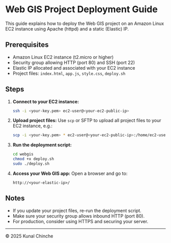 # Web GIS Project Deployment Guide

This guide explains how to deploy the Web GIS project on an Amazon Linux EC2 instance using Apache (httpd) and a static (Elastic) IP.

## Prerequisites

- Amazon Linux EC2 instance (t2.micro or higher)
- Security group allowing HTTP (port 80) and SSH (port 22)
- Elastic IP allocated and associated with your EC2 instance
- Project files: `index.html`, `app.js`, `style.css`, `deploy.sh`

## Steps

1. **Connect to your EC2 instance:**

   ```sh
   ssh -i <your-key.pem> ec2-user@<your-ec2-public-ip>
   ```

2. **Upload project files:**
   Use `scp` or SFTP to upload all project files to your EC2 instance, e.g.:

   ```sh
   scp -i <your-key.pem> * ec2-user@<your-ec2-public-ip>:/home/ec2-user/webgis/
   ```

3. **Run the deployment script:**

   ```sh
   cd webgis
   chmod +x deploy.sh
   sudo ./deploy.sh
   ```

4. **Access your Web GIS app:**
   Open a browser and go to:
   ```
   http://<your-elastic-ip>/
   ```

## Notes

- If you update your project files, re-run the deployment script.
- Make sure your security group allows inbound HTTP (port 80).
- For production, consider using HTTPS and securing your server.

---

© 2025 Kunal Chinche
